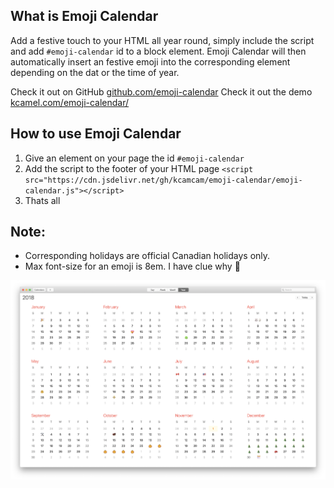 ## What is Emoji Calendar

Add a festive touch to your HTML all year round, simply include the script and add `#emoji-calendar` id to a block element. Emoji Calendar will then automatically insert an festive emoji into the corresponding element depending on the dat or the time of year.

Check it out on GitHub [github.com/emoji-calendar](https://github.com/kcamcam/emoji-calendar)
Check it out the demo [kcamel.com/emoji-calendar/](https://kcamel.com/emoji-calendar/)

## How to use Emoji Calendar

1. Give an element on your page the id `#emoji-calendar`
2. Add the script to the footer of your HTML page 
   `<script src="https://cdn.jsdelivr.net/gh/kcamcam/emoji-calendar/emoji-calendar.js"></script>`
3. Thats all

## Note:
- Corresponding holidays are official Canadian holidays only.  
- Max font-size for an emoji is 8em. I have clue why 🤔

![img](calendar.png)
